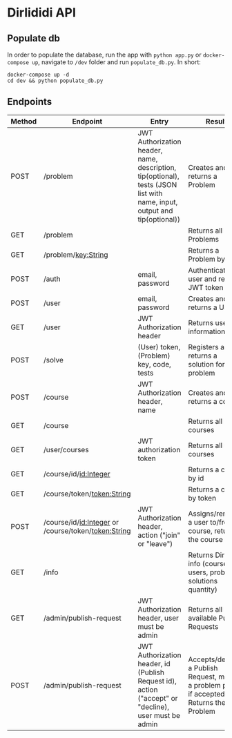 # Dirlididi API

## Populate db
In order to populate the database, run the app with `python app.py` or `docker-compose up`, navigate to `/dev` folder and run `populate_db.py`. In short:

    docker-compose up -d
    cd dev && python populate_db.py

## Endpoints

| Method | Endpoint     | Entry                    | Result                 |
| ------ | ------------ | -----                    | ---------------------- |
| POST   | /problem | JWT Authorization header, name, description, tip(optional), tests (JSON list with name, input, output and tip(optional)) | Creates and returns a Problem |  
| GET    | /problem | | Returns all Problems |
| GET | /problem/<key:String> |  | Returns a Problem by key |
| POST | /auth | email, password | Authenticates a user and returns JWT token |
| POST | /user | email, password | Creates and returns a User |
| GET | /user | JWT Authorization header | Returns user information |
| POST | /solve | (User) token, (Problem) key, code, tests | Registers and returns a solution for a problem |
| POST | /course | JWT Authorization header, name | Creates and returns a course |
| GET | /course | | Returns all courses |
| GET | /user/courses | JWT authorization token | Returns all user courses |
| GET | /course/id/<id:Integer> | | Returns a course by id |
| GET | /course/token/<token:String> | | Returns a course by token |
| POST | /course/id/<id:Integer> or /course/token/<token:String> | JWT Authorization header, action ("join" or "leave") | Assigns/removes a user to/from a course, returns the course |
| GET | /info | | Returns Dirlididi info (courses, users, problems, solutions quantity) |
| GET | /admin/publish-request | JWT Authorization header, user must be admin | Returns all available Publish Requests |
| POST | /admin/publish-request | JWT Authorization header, id (Publish Request id), action ("accept" or "decline), user must be admin | Accepts/declines a Publish Request, making a problem public if accepted. Returns the Problem |
